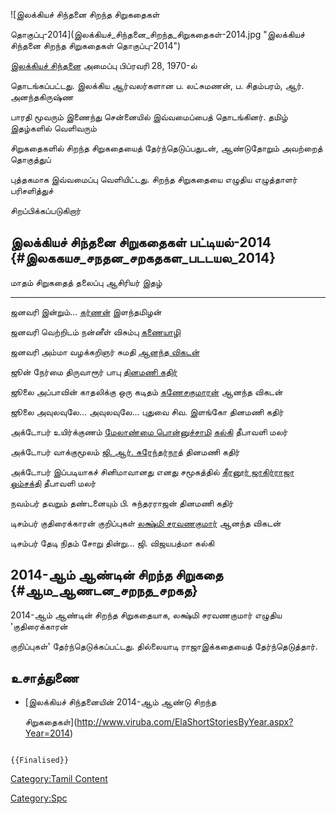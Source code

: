![இலக்கியச் சிந்தனை சிறந்த சிறுகதைகள்
தொகுப்பு-2014](இலக்கியச்_சிந்தனை_சிறந்த_சிறுகதைகள்-2014.jpg "இலக்கியச் சிந்தனை சிறந்த சிறுகதைகள் தொகுப்பு-2014")
[இலக்கியச் சிந்தனை](இலக்கியச்_சிந்தனை "wikilink") அமைப்பு பிப்ரவரி 28, 1970-ல்
தொடங்கப்பட்டது. இலக்கிய ஆர்வலர்களான ப. லட்சுமணன், ப. சிதம்பரம், ஆர். அனந்தகிருஷ்ண
பாரதி மூவரும் இணைந்து சென்னையில் இவ்வமைப்பைத் தொடங்கினர். தமிழ் இதழ்களில் வெளிவரும்
சிறுகதைகளில் சிறந்த சிறுகதையைத் தேர்ந்தெடுப்பதுடன், ஆண்டுதோறும் அவற்றைத் தொகுத்துப்
புத்தகமாக இவ்வமைப்பு வெளியிட்டது. சிறந்த சிறுகதையை எழுதிய எழுத்தாளர் பரிசளித்துச்
சிறப்பிக்கப்படுகிறார்

## இலக்கியச் சிந்தனை சிறுகதைகள் பட்டியல்-2014 {#இலககயச_சநதன_சறகதகள_படடயல_2014}

  மாதம்     சிறுகதைத் தலைப்பு                       ஆசிரியர்                                               இதழ்
  -------- ------------------------------------- ----------------------------------------------------- ----------------------------------------------
  ஜனவரி    இன்றும்\...                             [கர்ணன்](கர்ணன்_(எழுத்தாளர்) "wikilink")                    இளந்தமிழன்
  ஜனவரி    வெற்றிடம்                               நன்னீள் விசும்பு                                          [கணையாழி](கணையாழி "wikilink")
  ஜனவரி    அம்மா                                  வழக்கறிஞர் சுமதி                                        [ஆனந்த விகடன்](ஆனந்த_விகடன் "wikilink")
  ஜூன்      நேர்மை                                 திருவாரூர் பாபு                                        [தினமணி கதிர்](தினமணி_கதிர் "wikilink")
  ஜூலை     அப்பாவின் காதலிக்கு ஒரு கடிதம்            [கணேசகுமாரன்](கணேசகுமாரன் "wikilink")                   ஆனந்த விகடன்
  ஜூலை     அவுலவுலே\... அவுலவுலே\...             புதுவை சிவ. இளங்கோ                                     தினமணி கதிர்
  அக்டோபர்   உயிர்க்குணம்                             [மேலாண்மை பொன்னுச்சாமி](மேலாண்மை_பொன்னுச்சாமி "wikilink")   [கல்கி](கல்கி_(வார_இதழ்) "wikilink") தீபாவளி மலர்
  அக்டோபர்   வாக்குமூலம்                             [ஜி. ஆர். சுரேந்தர்நாத்](ஜி._ஆர்._சுரேந்தர்நாத் "wikilink")   தினமணி கதிர்
  அக்டோபர்   இப்படியாகச் சினிமாவானது எனது சமூகத்தில்   [கீரனூர் ஜாகிர்ராஜா](கீரனூர்_ஜாகிர்ராஜா "wikilink")         [ஓம்சக்தி](ஓம்சக்தி "wikilink") தீபாவளி மலர்
  நவம்பர்    தவறும் தண்டனையும்                        பி. சுந்தரராஜன்                                         தினமணி கதிர்
  டிசம்பர்   குதிரைக்காரன் குறிப்புகள்                 [லக்ஷ்மி சரவணகுமார்](லக்ஷ்மி_சரவணகுமார் "wikilink")         ஆனந்த விகடன்
  டிசம்பர்   தேடி நிதம் சோறு தின்று\...              ஜி. விஜயபத்மா                                          கல்கி

## 2014-ஆம் ஆண்டின் சிறந்த சிறுகதை {#ஆம_ஆணடன_சறநத_சறகத}

2014-ஆம் ஆண்டின் சிறந்த சிறுகதையாக, லக்ஷ்மி சரவணகுமார் எழுதிய 'குதிரைக்காரன்
குறிப்புகள்' தேர்ந்தெடுக்கப்பட்டது. தில்லையாடி ராஜாஇக்கதையைத் தேர்ந்தெடுத்தார்.

## உசாத்துணை

-   [இலக்கியச் சிந்தனையின் 2014-ஆம் ஆண்டு சிறந்த
    சிறுகதைகள்](http://www.viruba.com/ElaShortStoriesByYear.aspx?Year=2014)

```{=mediawiki}
{{Finalised}}
```
[Category:Tamil Content](Category:Tamil_Content "wikilink")
[Category:Spc](Category:Spc "wikilink")
